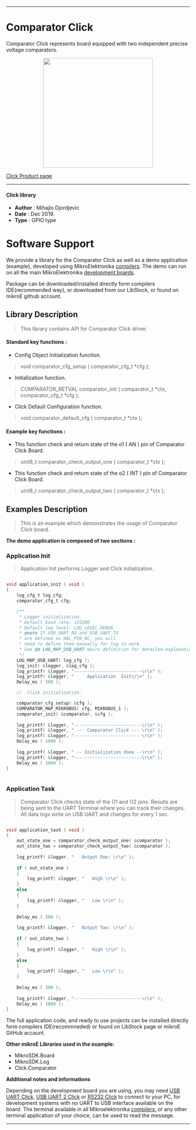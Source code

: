 

---
# Comparator Click

Comparator Click represents board equipped with two independent precise voltage comparators.

<p align="center">
  <img src="https://download.mikroe.com/images/click_for_ide/comparator_click.png" height=300px>
</p>

[Click Product page](https://www.mikroe.com/comparator-click)

---


#### Click library 

- **Author**        : Mihajlo Djordjevic
- **Date**          : Dec 2019.
- **Type**          : GPIO type


# Software Support

We provide a library for the Comparator Click 
as well as a demo application (example), developed using MikroElektronika 
[compilers](https://shop.mikroe.com/compilers). 
The demo can run on all the main MikroElektronika [development boards](https://shop.mikroe.com/development-boards).

Package can be downloaded/installed directly form compilers IDE(recommended way), or downloaded from our LibStock, or found on mikroE github account. 

## Library Description

> This library contains API for Comparator Click driver.

#### Standard key functions :

- Config Object Initialization function.
> void comparator_cfg_setup ( comparator_cfg_t *cfg ); 
 
- Initialization function.
> COMPARATOR_RETVAL comparator_init ( comparator_t *ctx, comparator_cfg_t *cfg );

- Click Default Configuration function.
> void comparator_default_cfg ( comparator_t *ctx );

#### Example key functions :

- This function check and return state of the o1 ( AN ) pin of Comparator Click Board.
> uint8_t comparator_check_output_one ( comparator_t *ctx );
 
- This function check and return state of the o2 ( INT ) pin of Comparator Click Board.
> uint8_t comparator_check_output_two ( comparator_t *ctx );

## Examples Description

> 
> This is an example which demonstrates the usage of Comparator Click board.
> 

**The demo application is composed of two sections :**

### Application Init 

>
> Application Init performs Logger and Click initialization.
> 

```c

void application_init ( void )
{
    log_cfg_t log_cfg;
    comparator_cfg_t cfg;

    /** 
     * Logger initialization.
     * Default baud rate: 115200
     * Default log level: LOG_LEVEL_DEBUG
     * @note If USB_UART_RX and USB_UART_TX 
     * are defined as HAL_PIN_NC, you will 
     * need to define them manually for log to work. 
     * See @b LOG_MAP_USB_UART macro definition for detailed explanation.
     */
    LOG_MAP_USB_UART( log_cfg );
    log_init( &logger, &log_cfg );
    log_printf( &logger, "--------------------------\r\n" );
    log_printf( &logger, "     Application  Init\r\n" );
    Delay_ms ( 500 );

    //  Click initialization.

    comparator_cfg_setup( &cfg );
    COMPARATOR_MAP_MIKROBUS( cfg, MIKROBUS_1 );
    comparator_init( &comparator, &cfg );
    
    log_printf( &logger, "--------------------------\r\n" );
    log_printf( &logger, " --- Comparator Click --- \r\n" );
    log_printf( &logger, "--------------------------\r\n" );
    Delay_ms ( 1000 );
    
    log_printf( &logger, " -- Initialization done --\r\n" );
    log_printf( &logger, "--------------------------\r\n" );
    Delay_ms ( 1000 );
}
  
```

### Application Task

>
> Comparator Click checks state of the O1 and O2 pins. Results are being sent to the UART Terminal where you can track their changes. 
> All data logs write on USB UART and changes for every 1 sec.
> 

```c

void application_task ( void )
{
    out_state_one = comparator_check_output_one( &comparator );
    out_state_two = comparator_check_output_two( &comparator );
    
    log_printf( &logger, "   Output One: \r\n" );
    
    if ( out_state_one )
    {
        log_printf( &logger, "   High \r\n" );
    }
    else
    {
        log_printf( &logger, "   Low \r\n" );
    }
    
    Delay_ms ( 500 );
    
    log_printf( &logger, "   Output Two: \r\n" );
    
    if ( out_state_two )
    {
        log_printf( &logger, "   High \r\n" );
    }
    else
    {
        log_printf( &logger, "   Low \r\n" );
    }
    
    Delay_ms ( 500 );
    
    log_printf( &logger, "--------------------------\r\n" );
    Delay_ms ( 1000 );
}  

``` 

The full application code, and ready to use projects can be  installed directly form compilers IDE(recommneded) or found on LibStock page or mikroE GitHub accaunt.

**Other mikroE Libraries used in the example:** 

- MikroSDK.Board
- MikroSDK.Log
- Click.Comparator

**Additional notes and informations**

Depending on the development board you are using, you may need 
[USB UART Click](https://shop.mikroe.com/usb-uart-click), 
[USB UART 2 Click](https://shop.mikroe.com/usb-uart-2-click) or 
[RS232 Click](https://shop.mikroe.com/rs232-click) to connect to your PC, for 
development systems with no UART to USB interface available on the board. The 
terminal available in all Mikroelektronika 
[compilers](https://shop.mikroe.com/compilers), or any other terminal application 
of your choice, can be used to read the message.



---
